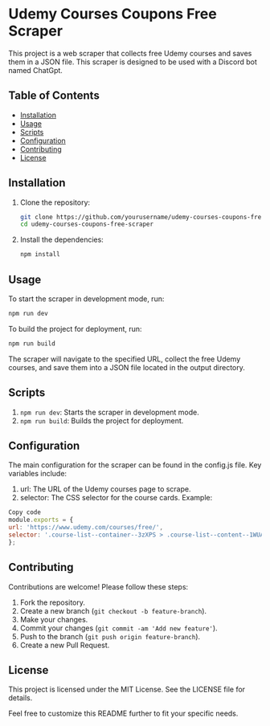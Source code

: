 # Udemy Courses Coupons Free Scraper

This project is a web scraper that collects free Udemy courses and saves them in a JSON file. This scraper is designed to be used with a Discord bot named ChatGpt.

## Table of Contents

- [Installation](#installation)
- [Usage](#usage)
- [Scripts](#scripts)
- [Configuration](#configuration)
- [Contributing](#contributing)
- [License](#license)

## Installation

1. Clone the repository:

   ```bash
   git clone https://github.com/yourusername/udemy-courses-coupons-free-scraper.git
   cd udemy-courses-coupons-free-scraper
   ```

2. Install the dependencies:

   ```bash
   npm install
   ```

## Usage

To start the scraper in development mode, run:

```bash
npm run dev
```

To build the project for deployment, run:

```bash
npm run build
```

The scraper will navigate to the specified URL, collect the free Udemy courses, and save them into a JSON file located in the output directory.

## Scripts

1. `npm run dev`: Starts the scraper in development mode.
2. `npm run build`: Builds the project for deployment.

## Configuration

The main configuration for the scraper can be found in the config.js file. Key variables include:

1. url: The URL of the Udemy courses page to scrape.
2. selector: The CSS selector for the course cards.
   Example:

```javascript
Copy code
module.exports = {
url: 'https://www.udemy.com/courses/free/',
selector: '.course-list--container--3zXPS > .course-list--content--1WUAz > .popper--popper--19faV',
};
```

## Contributing

Contributions are welcome! Please follow these steps:

1. Fork the repository.
2. Create a new branch (`git checkout -b feature-branch`).
3. Make your changes.
4. Commit your changes (`git commit -am 'Add new feature'`).
5. Push to the branch (`git push origin feature-branch`).
6. Create a new Pull Request.

## License

This project is licensed under the MIT License. See the LICENSE file for details.

Feel free to customize this README further to fit your specific needs.
